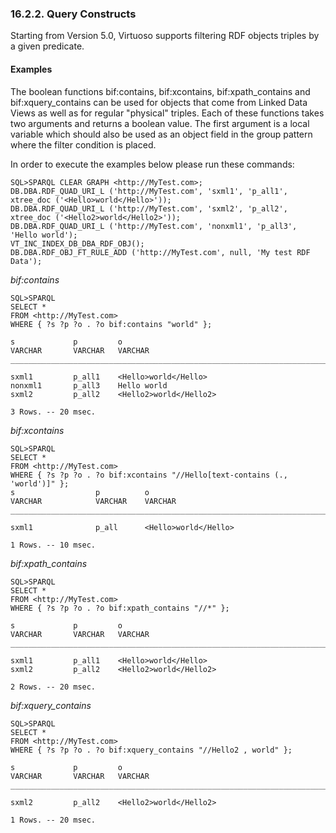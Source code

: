 <div id="rdfpredicatessparql" class="section">

<div class="titlepage">

<div>

<div>

### 16.2.2. Query Constructs

</div>

</div>

</div>

Starting from Version 5.0, Virtuoso supports filtering RDF objects
triples by a given predicate.

<div id="rdfpredicatessparqlexamples" class="section">

<div class="titlepage">

<div>

<div>

#### Examples

</div>

</div>

</div>

The boolean functions bif:contains, bif:xcontains, bif:xpath_contains
and bif:xquery_contains can be used for objects that come from Linked
Data Views as well as for regular "physical" triples. Each of these
functions takes two arguments and returns a boolean value. The first
argument is a local variable which should also be used as an object
field in the group pattern where the filter condition is placed.

In order to execute the examples below please run these commands:

``` programlisting
SQL>SPARQL CLEAR GRAPH <http://MyTest.com>;
DB.DBA.RDF_QUAD_URI_L ('http://MyTest.com', 'sxml1', 'p_all1', xtree_doc ('<Hello>world</Hello>'));
DB.DBA.RDF_QUAD_URI_L ('http://MyTest.com', 'sxml2', 'p_all2', xtree_doc ('<Hello2>world</Hello2>'));
DB.DBA.RDF_QUAD_URI_L ('http://MyTest.com', 'nonxml1', 'p_all3', 'Hello world');
VT_INC_INDEX_DB_DBA_RDF_OBJ();
DB.DBA.RDF_OBJ_FT_RULE_ADD ('http://MyTest.com', null, 'My test RDF Data');
```

<span class="emphasis">*bif:contains*</span>

``` programlisting
SQL>SPARQL
SELECT *
FROM <http://MyTest.com>
WHERE { ?s ?p ?o . ?o bif:contains "world" };

s             p         o
VARCHAR       VARCHAR   VARCHAR
_______________________________________________________________________________

sxml1         p_all1    <Hello>world</Hello>
nonxml1       p_all3    Hello world
sxml2         p_all2    <Hello2>world</Hello2>

3 Rows. -- 20 msec.
```

<span class="emphasis">*bif:xcontains*</span>

``` programlisting
SQL>SPARQL
SELECT *
FROM <http://MyTest.com>
WHERE { ?s ?p ?o . ?o bif:xcontains "//Hello[text-contains (., 'world')]" };
s                  p          o
VARCHAR            VARCHAR    VARCHAR
_______________________________________________________________________________

sxml1              p_all      <Hello>world</Hello>

1 Rows. -- 10 msec.
```

<span class="emphasis">*bif:xpath_contains*</span>

``` programlisting
SQL>SPARQL
SELECT *
FROM <http://MyTest.com>
WHERE { ?s ?p ?o . ?o bif:xpath_contains "//*" };

s             p         o
VARCHAR       VARCHAR   VARCHAR
_______________________________________________________________________________

sxml1         p_all1    <Hello>world</Hello>
sxml2         p_all2    <Hello2>world</Hello2>

2 Rows. -- 20 msec.
```

<span class="emphasis">*bif:xquery_contains*</span>

``` programlisting
SQL>SPARQL
SELECT *
FROM <http://MyTest.com>
WHERE { ?s ?p ?o . ?o bif:xquery_contains "//Hello2 , world" };

s             p         o
VARCHAR       VARCHAR   VARCHAR
_______________________________________________________________________________

sxml2         p_all2    <Hello2>world</Hello2>

1 Rows. -- 20 msec.
```

</div>

</div>
